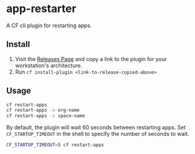 app-restarter
=============

A CF cli plugin for restarting apps.

## Install

1. Visit the [Releases Page](https://github.com/cloudfoundry-incubator/app-restarter/releases) and copy a link to the plugin for your workstation's architecture.
2. Run `cf install-plugin <link-to-release-copied-above>`

## Usage

```bash
cf restart-apps
cf restart-apps -o org-name
cf restart-apps -s space-name
```

By default, the plugin will wait 60 seconds between restarting apps. Set `CF_STARTUP_TIMEOUT` in 
the shell to specify the number of seconds to wait.

```bash
CF_STARTUP_TIMEOUT=5 cf restart-apps
```
